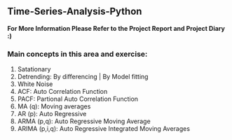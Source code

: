 ## Time-Series-Analysis-Python

<b>For More Information Please Refer to the Project Report and Project Diary :) </b>

### Main concepts in this area and exercise:
1. Satationary
2. Detrending: By differencing | By Model fitting
3. White Noise
4. ACF: Auto Correlation Function
5. PACF: Partional Auto Correlation Function
6. MA (q): Moving averages
7. AR (p): Auto Regressive 
8. ARMA (p,q): Auto Regressive Moving Average
9. ARIMA (p,i,q): Auto Regressive Integrated Moving Averages
